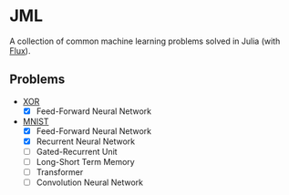 # JML

A collection of common machine learning problems solved in Julia (with [Flux](https://fluxml.ai/)).

## Problems

- [XOR](https://en.wikipedia.org/wiki/XOR_gate)
  - [x] Feed-Forward Neural Network
- [MNIST](https://en.wikipedia.org/wiki/MNIST_database)
  - [x] Feed-Forward Neural Network
  - [x] Recurrent Neural Network
  - [ ] Gated-Recurrent Unit
  - [ ] Long-Short Term Memory
  - [ ] Transformer
  - [ ] Convolution Neural Network
